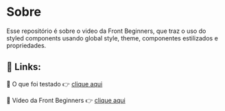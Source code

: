 # Sobre
 Esse repositório é sobre o video da Front Beginners, que traz o uso do styled components usando global style, theme, componentes estilizados e propriedades.

## 🔗 Links:

 📍 O que foi testado 👉 [clique aqui](https://styled-components-test-pi.vercel.app)

 📍 Vídeo da Front Beginners 👉 [clique aqui](https://www.youtube.com/watch?v=Mp1NphMm7YU)